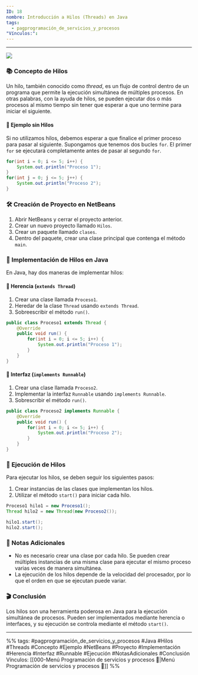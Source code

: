 ```yaml
---
ID: 18
nombre: Introducción a Hilos (Threads) en Java
tags:
  - pagprogramación_de_servicios_y_procesos
"Vínculos:":
---
```

___
![](https://www.youtube.com/watch?v=fiLrTdSKVcE&list=PLyvsggKtwbLXEZjb8HrNTbWesTKIfpNak&index=23&ab_channel=LaGeekipediaDeErnesto)
### 📚 Concepto de Hilos

Un hilo, también conocido como *thread*, es un flujo de control dentro de un programa que permite la ejecución simultánea de múltiples procesos. En otras palabras, con la ayuda de hilos, se pueden ejecutar dos o más procesos al mismo tiempo sin tener que esperar a que uno termine para iniciar el siguiente.

#### 🔄 Ejemplo sin Hilos

Si no utilizamos hilos, debemos esperar a que finalice el primer proceso para pasar al siguiente. Supongamos que tenemos dos bucles `for`. El primer `for` se ejecutará completamente antes de pasar al segundo `for`.

```java
for(int i = 0; i <= 5; i++) {
    System.out.println("Proceso 1");
}
for(int j = 0; j <= 5; j++) {
    System.out.println("Proceso 2");
}
```

### 🛠 Creación de Proyecto en NetBeans

1. Abrir NetBeans y cerrar el proyecto anterior.
2. Crear un nuevo proyecto llamado `Hilos`.
3. Crear un paquete llamado `clases`.
4. Dentro del paquete, crear una clase principal que contenga el método `main`.

### 📝 Implementación de Hilos en Java

En Java, hay dos maneras de implementar hilos:

#### 🌱 Herencia (`extends Thread`)

1. Crear una clase llamada `Proceso1`.
2. Heredar de la clase `Thread` usando `extends Thread`.
3. Sobreescribir el método `run()`.

```java
public class Proceso1 extends Thread {
    @Override
    public void run() {
        for(int i = 0; i <= 5; i++) {
            System.out.println("Proceso 1");
        }
    }
}
```

#### 🎣 Interfaz (`implements Runnable`)

1. Crear una clase llamada `Proceso2`.
2. Implementar la interfaz `Runnable` usando `implements Runnable`.
3. Sobrescribir el método `run()`.

```java
public class Proceso2 implements Runnable {
    @Override
    public void run() {
        for(int i = 0; i <= 5; i++) {
            System.out.println("Proceso 2");
        }
    }
}
```

### 🚀 Ejecución de Hilos

Para ejecutar los hilos, se deben seguir los siguientes pasos:

1. Crear instancias de las clases que implementan los hilos.
2. Utilizar el método `start()` para iniciar cada hilo.

```java
Proceso1 hilo1 = new Proceso1();
Thread hilo2 = new Thread(new Proceso2());

hilo1.start();
hilo2.start();
```

### 📌 Notas Adicionales

- No es necesario crear una clase por cada hilo. Se pueden crear múltiples instancias de una misma clase para ejecutar el mismo proceso varias veces de manera simultánea.
- La ejecución de los hilos depende de la velocidad del procesador, por lo que el orden en que se ejecutan puede variar.

### 🎬 Conclusión

Los hilos son una herramienta poderosa en Java para la ejecución simultánea de procesos. Pueden ser implementados mediante herencia o interfaces, y su ejecución se controla mediante el método `start()`.

___
%%
tags:  #pagprogramación_de_servicios_y_procesos  #Java #Hilos #Threads #Concepto #Ejemplo #NetBeans #Proyecto #Implementación #Herencia #Interfaz #Runnable #Ejecución #NotasAdicionales #Conclusión
Vínculos:  [[000-Menú Programación de servicios y procesos 📃|Menú Programación de servicios y procesos 📃]]
%%